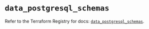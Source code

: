 # `data_postgresql_schemas`

Refer to the Terraform Registry for docs: [`data_postgresql_schemas`](https://registry.terraform.io/providers/cyrilgdn/postgresql/1.26.0/docs/data-sources/schemas).
